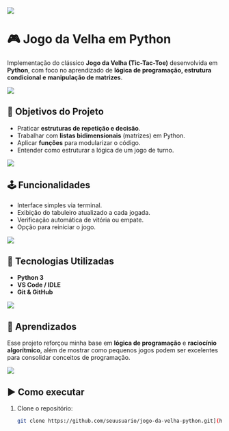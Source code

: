 <img src="https://user-images.githubusercontent.com/73097560/115834477-dbab4500-a447-11eb-908a-139a6edaec5c.gif">


# 🎮 Jogo da Velha em Python

Implementação do clássico **Jogo da Velha (Tic-Tac-Toe)** desenvolvida em **Python**, com foco no aprendizado de **lógica de programação, estrutura condicional e manipulação de matrizes**.

<img src="https://user-images.githubusercontent.com/73097560/115834477-dbab4500-a447-11eb-908a-139a6edaec5c.gif">


## 🎯 Objetivos do Projeto
- Praticar **estruturas de repetição e decisão**.  
- Trabalhar com **listas bidimensionais** (matrizes) em Python.  
- Aplicar **funções** para modularizar o código.  
- Entender como estruturar a lógica de um jogo de turno.  

<img src="https://user-images.githubusercontent.com/73097560/115834477-dbab4500-a447-11eb-908a-139a6edaec5c.gif">


## 🕹️ Funcionalidades
- Interface simples via terminal.  
- Exibição do tabuleiro atualizado a cada jogada.  
- Verificação automática de vitória ou empate.  
- Opção para reiniciar o jogo.  

<img src="https://user-images.githubusercontent.com/73097560/115834477-dbab4500-a447-11eb-908a-139a6edaec5c.gif">


## 🧰 Tecnologias Utilizadas
- **Python 3**  
- **VS Code / IDLE**  
- **Git & GitHub**  

<img src="https://user-images.githubusercontent.com/73097560/115834477-dbab4500-a447-11eb-908a-139a6edaec5c.gif">


## 🚀 Aprendizados
Esse projeto reforçou minha base em **lógica de programação** e **raciocínio algorítmico**, além de mostrar como pequenos jogos podem ser excelentes para consolidar conceitos de programação.

<img src="https://user-images.githubusercontent.com/73097560/115834477-dbab4500-a447-11eb-908a-139a6edaec5c.gif">


## ▶️ Como executar
1. Clone o repositório:
   ```bash
   git clone https://github.com/seuusuario/jogo-da-velha-python.git](https://github.com/rebecasena98o/jogo-da-forca-python)
